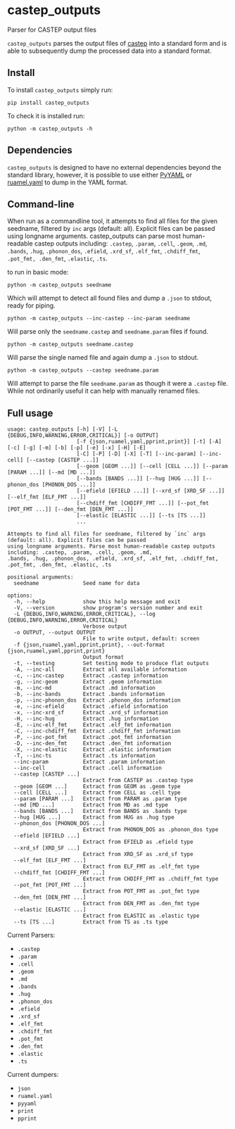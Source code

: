 # castep_outputs
Parser for CASTEP output files

`castep_outputs` parses the output files of [castep](https://www.castep.org/) into a standard form and is able to
subsequently dump the processed data into a standard format.

## Install

To install `castep_outputs` simply run:

```
pip install castep_outputs
```

To check it is installed run:

```
python -m castep_outputs -h
```

## Dependencies

`castep_outputs` is designed to have no external dependencies beyond the standard library, however, it is possible to
use either [PyYAML](https://pypi.org/project/PyYAML/) or [ruamel.yaml](https://pypi.org/project/ruamel.yaml/) to dump in
the YAML format.

## Command-line

When run as a commandline tool, it attempts to find all files for the given seedname, filtered by `inc` args (default:
all). Explicit files can be passed using longname arguments. castep_outputs can parse most human-readable castep outputs
including: `.castep`, `.param`, `.cell`, `.geom`, `.md`, `.bands`, `.hug`, `.phonon_dos`, `.efield`, `.xrd_sf`,
`.elf_fmt`, `.chdiff_fmt`, `.pot_fmt, .den_fmt`, `.elastic`, `.ts`.

to run in basic mode:

```
python -m castep_outputs seedname
```

Which will attempt to detect all found files and dump a `.json` to stdout, ready for piping.

```
python -m castep_outputs --inc-castep --inc-param seedname
```

Will parse only the `seedname.castep` and `seedname.param` files if found.

```
python -m castep_outputs seedname.castep
```

Will parse the single named file and again dump a `.json` to stdout.

```
python -m castep_outputs --castep seedname.param
```

Will attempt to parse the file `seedname.param` as though it were a `.castep` file. While not ordinarily useful it can
help with manually renamed files.

## Full usage

```
usage: castep_outputs [-h] [-V] [-L {DEBUG,INFO,WARNING,ERROR,CRITICAL}] [-o OUTPUT]
                      [-f {json,ruamel,yaml,pprint,print}] [-t] [-A] [-c] [-g] [-m] [-b] [-p] [-e] [-x] [-H] [-E]
                      [-C] [-P] [-D] [-X] [-T] [--inc-param] [--inc-cell] [--castep [CASTEP ...]]
                      [--geom [GEOM ...]] [--cell [CELL ...]] [--param [PARAM ...]] [--md [MD ...]]
                      [--bands [BANDS ...]] [--hug [HUG ...]] [--phonon_dos [PHONON_DOS ...]]
                      [--efield [EFIELD ...]] [--xrd_sf [XRD_SF ...]] [--elf_fmt [ELF_FMT ...]]
                      [--chdiff_fmt [CHDIFF_FMT ...]] [--pot_fmt [POT_FMT ...]] [--den_fmt [DEN_FMT ...]]
                      [--elastic [ELASTIC ...]] [--ts [TS ...]]
                      ...

Attempts to find all files for seedname, filtered by `inc` args (default: all). Explicit files can be passed
using longname arguments. Parse most human-readable castep outputs including: .castep, .param, .cell, .geom, .md,
.bands, .hug, .phonon_dos, .efield, .xrd_sf, .elf_fmt, .chdiff_fmt, .pot_fmt, .den_fmt, .elastic, .ts

positional arguments:
  seedname              Seed name for data

options:
  -h, --help            show this help message and exit
  -V, --version         show program's version number and exit
  -L {DEBUG,INFO,WARNING,ERROR,CRITICAL}, --log {DEBUG,INFO,WARNING,ERROR,CRITICAL}
                        Verbose output
  -o OUTPUT, --output OUTPUT
                        File to write output, default: screen
  -f {json,ruamel,yaml,pprint,print}, --out-format {json,ruamel,yaml,pprint,print}
                        Output format
  -t, --testing         Set testing mode to produce flat outputs
  -A, --inc-all         Extract all available information
  -c, --inc-castep      Extract .castep information
  -g, --inc-geom        Extract .geom information
  -m, --inc-md          Extract .md information
  -b, --inc-bands       Extract .bands information
  -p, --inc-phonon_dos  Extract .phonon_dos information
  -e, --inc-efield      Extract .efield information
  -x, --inc-xrd_sf      Extract .xrd_sf information
  -H, --inc-hug         Extract .hug information
  -E, --inc-elf_fmt     Extract .elf_fmt information
  -C, --inc-chdiff_fmt  Extract .chdiff_fmt information
  -P, --inc-pot_fmt     Extract .pot_fmt information
  -D, --inc-den_fmt     Extract .den_fmt information
  -X, --inc-elastic     Extract .elastic information
  -T, --inc-ts          Extract .ts information
  --inc-param           Extract .param information
  --inc-cell            Extract .cell information
  --castep [CASTEP ...]
                        Extract from CASTEP as .castep type
  --geom [GEOM ...]     Extract from GEOM as .geom type
  --cell [CELL ...]     Extract from CELL as .cell type
  --param [PARAM ...]   Extract from PARAM as .param type
  --md [MD ...]         Extract from MD as .md type
  --bands [BANDS ...]   Extract from BANDS as .bands type
  --hug [HUG ...]       Extract from HUG as .hug type
  --phonon_dos [PHONON_DOS ...]
                        Extract from PHONON_DOS as .phonon_dos type
  --efield [EFIELD ...]
                        Extract from EFIELD as .efield type
  --xrd_sf [XRD_SF ...]
                        Extract from XRD_SF as .xrd_sf type
  --elf_fmt [ELF_FMT ...]
                        Extract from ELF_FMT as .elf_fmt type
  --chdiff_fmt [CHDIFF_FMT ...]
                        Extract from CHDIFF_FMT as .chdiff_fmt type
  --pot_fmt [POT_FMT ...]
                        Extract from POT_FMT as .pot_fmt type
  --den_fmt [DEN_FMT ...]
                        Extract from DEN_FMT as .den_fmt type
  --elastic [ELASTIC ...]
                        Extract from ELASTIC as .elastic type
  --ts [TS ...]         Extract from TS as .ts type
```

Current Parsers:

- `.castep`
- `.param`
- `.cell`
- `.geom`
- `.md`
- `.bands`
- `.hug`
- `.phonon_dos`
- `.efield`
- `.xrd_sf`
- `.elf_fmt`
- `.chdiff_fmt`
- `.pot_fmt`
- `.den_fmt`
- `.elastic`
- `.ts`

Current dumpers:

- `json`
- `ruamel.yaml`
- `pyyaml`
- `print`
- `pprint`
